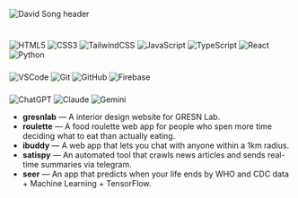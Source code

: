 ![David Song header](https://capsule-render.vercel.app/api?type=waving&height=150&color=gradient&text=David%20Song&fontAlignY=33&fontSize=50&fontAlign=30)
<h1 align="center"></h1>

###
![HTML5](https://img.shields.io/badge/HTML5-000000?style=flat-square&logo=html5&logoColor=E34F26)
![CSS3](https://img.shields.io/badge/CSS3-000000?style=flat-square&logo=css3&logoColor=1572B6)
![TailwindCSS](https://img.shields.io/badge/Tailwind-000000?style=flat-square&logo=tailwindcss&logoColor=38B2AC)
![JavaScript](https://img.shields.io/badge/JavaScript-000000?style=flat-square&logo=javascript&logoColor=F7DF1E)
![TypeScript](https://img.shields.io/badge/TypeScript-000000?style=flat-square&logo=typescript&logoColor=3178C6)
![React](https://img.shields.io/badge/React-000000?style=flat-square&logo=react&logoColor=61DAFB)
![Python](https://img.shields.io/badge/Python-000000?style=flat-square&logo=python&logoColor=3776AB)

###
![VSCode](https://img.shields.io/badge/VSCode-000000?style=flat-square&logo=visual-studio-code&logoColor=007ACC)
![Git](https://img.shields.io/badge/Git-000000?style=flat-square&logo=git&logoColor=F05032)
![GitHub](https://img.shields.io/badge/GitHub-000000?style=flat-square&logo=github&logoColor=white)
![Firebase](https://img.shields.io/badge/Firebase-000000?style=flat-square&logo=firebase&logoColor=FFCA28)

###
![ChatGPT](https://img.shields.io/badge/ChatGPT-000000?style=flat-square&logo=openai&logoColor=74AA9C)
![Claude](https://img.shields.io/badge/Claude-000000?style=flat-square&logo=anthropic&logoColor=white)
![Gemini](https://img.shields.io/badge/Gemini-000000?style=flat-square&logo=googlegemini&logoColor=4285F4)
</div>

<ul>
  <li><strong>gresnlab</strong> — A interior design website for GRESN Lab. </li>
  <li><strong>roulette</strong> — A food roulette web app for people who spen more time deciding what to eat than actually eating. </li>
  <li><strong>ibuddy</strong> — A web app that lets you chat with anyone within a 1km radius.</li>
  <li><strong>satispy</strong> — An automated tool that crawls news articles and sends real-time summaries via telegram. </li>
  <li><strong>seer</strong> — An app that predicts when your life ends by WHO and CDC data + Machine Learning + TensorFlow. </li>
</ul>
